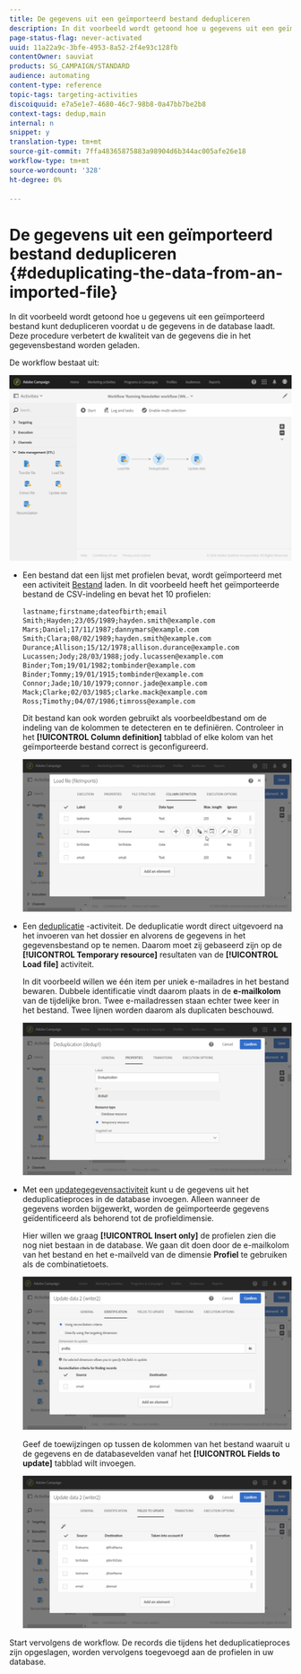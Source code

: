```yaml
---
title: De gegevens uit een geïmporteerd bestand dedupliceren
description: In dit voorbeeld wordt getoond hoe u gegevens uit een geïmporteerd bestand kunt dedupliceren voordat u de gegevens in de database laadt.
page-status-flag: never-activated
uuid: 11a22a9c-3bfe-4953-8a52-2f4e93c128fb
contentOwner: sauviat
products: SG_CAMPAIGN/STANDARD
audience: automating
content-type: reference
topic-tags: targeting-activities
discoiquuid: e7a5e1e7-4680-46c7-98b8-0a47bb7be2b8
context-tags: dedup,main
internal: n
snippet: y
translation-type: tm+mt
source-git-commit: 7ffa48365875883a98904d6b344ac005afe26e18
workflow-type: tm+mt
source-wordcount: '328'
ht-degree: 0%

---
```



# De gegevens uit een geïmporteerd bestand dedupliceren {#deduplicating-the-data-from-an-imported-file}

In dit voorbeeld wordt getoond hoe u gegevens uit een geïmporteerd bestand kunt dedupliceren voordat u de gegevens in de database laadt. Deze procedure verbetert de kwaliteit van de gegevens die in het gegevensbestand worden geladen.

De workflow bestaat uit:

![](assets/deduplication_example2_workflow.png)

* Een bestand dat een lijst met profielen bevat, wordt geïmporteerd met een activiteit [Bestand](../../automating/using/load-file.md) laden. In dit voorbeeld heeft het geïmporteerde bestand de CSV-indeling en bevat het 10 profielen:

   ```
   lastname;firstname;dateofbirth;email
   Smith;Hayden;23/05/1989;hayden.smith@example.com
   Mars;Daniel;17/11/1987;dannymars@example.com
   Smith;Clara;08/02/1989;hayden.smith@example.com
   Durance;Allison;15/12/1978;allison.durance@example.com
   Lucassen;Jody;28/03/1988;jody.lucassen@example.com
   Binder;Tom;19/01/1982;tombinder@example.com
   Binder;Tommy;19/01/1915;tombinder@example.com
   Connor;Jade;10/10/1979;connor.jade@example.com
   Mack;Clarke;02/03/1985;clarke.mack@example.com
   Ross;Timothy;04/07/1986;timross@example.com
   ```

   Dit bestand kan ook worden gebruikt als voorbeeldbestand om de indeling van de kolommen te detecteren en te definiëren. Controleer in het **[!UICONTROL Column definition]** tabblad of elke kolom van het geïmporteerde bestand correct is geconfigureerd.

   ![](assets/deduplication_example2_fileloading.png)

* Een [deduplicatie](../../automating/using/deduplication.md) -activiteit. De deduplicatie wordt direct uitgevoerd na het invoeren van het dossier en alvorens de gegevens in het gegevensbestand op te nemen. Daarom moet zij gebaseerd zijn op de **[!UICONTROL Temporary resource]** resultaten van de **[!UICONTROL Load file]** activiteit.

   In dit voorbeeld willen we één item per uniek e-mailadres in het bestand bewaren. Dubbele identificatie vindt daarom plaats in de **e-mailkolom** van de tijdelijke bron. Twee e-mailadressen staan echter twee keer in het bestand. Twee lijnen worden daarom als duplicaten beschouwd.

   ![](assets/deduplication_example2_dedup.png)

* Met een [updategegevensactiviteit](../../automating/using/update-data.md) kunt u de gegevens uit het deduplicatieproces in de database invoegen. Alleen wanneer de gegevens worden bijgewerkt, worden de geïmporteerde gegevens geïdentificeerd als behorend tot de profieldimensie.

   Hier willen we graag **[!UICONTROL Insert only]** de profielen zien die nog niet bestaan in de database. We gaan dit doen door de e-mailkolom van het bestand en het e-mailveld van de dimensie **Profiel** te gebruiken als de combinatietoets.

   ![](assets/deduplication_example2_writer1.png)

   Geef de toewijzingen op tussen de kolommen van het bestand waaruit u de gegevens en de databasevelden vanaf het **[!UICONTROL Fields to update]** tabblad wilt invoegen.

   ![](assets/deduplication_example2_writer2.png)

Start vervolgens de workflow. De records die tijdens het deduplicatieproces zijn opgeslagen, worden vervolgens toegevoegd aan de profielen in uw database.

